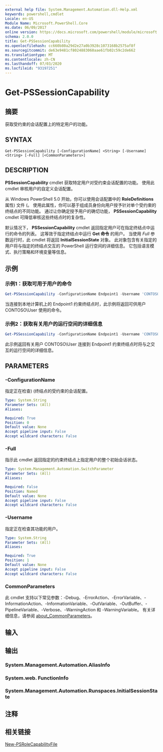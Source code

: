 ```yaml
---
external help file: System.Management.Automation.dll-Help.xml
keywords: powershell,cmdlet
Locale: en-US
Module Name: Microsoft.PowerShell.Core
ms.date: 06/09/2017
online version: https://docs.microsoft.com/powershell/module/microsoft.powershell.core/get-pssessioncapability?view=powershell-7&WT.mc_id=ps-gethelp
schema: 2.0.0
title: Get-PSSessionCapability
ms.openlocfilehash: cc660b80a29d2e27a0b3928c1073168b2575af8f
ms.sourcegitcommit: de63e9481cf8024883060aae61fb02c59c2de662
ms.translationtype: MT
ms.contentlocale: zh-CN
ms.lasthandoff: 07/03/2020
ms.locfileid: "93197251"
---
```

# Get-PSSessionCapability

## 摘要
获取受约束的会话配置上的特定用户的功能。

## SYNTAX

```
Get-PSSessionCapability [-ConfigurationName] <String> [-Username] <String> [-Full] [<CommonParameters>]
```

## DESCRIPTION

**PSSessionCapability** cmdlet 获取特定用户对受约束会话配置的功能。
使用此 cmdlet 审核用户的自定义会话配置。

从 Windows PowerShell 5.0 开始，你可以使用会话配置中的 **RoleDefinitions** 属性) 文件 (。
使用此属性，你可以基于组成员身份向用户授予针对单个受约束的终结点的不同功能。
通过让你确定授予用户的确切功能， **PSSessionCapability** cmdlet 可降低审核这些终结点时的复杂性。

默认情况下， **PSSessionCapability** cmdlet 返回指定用户可在指定终结点中运行的命令的列表。
这等效于指定终结点中运行 **Get 命令** 的用户。
当使用 *Full* 参数运行时，此 cmdlet 将返回 **InitialSessionState** 对象。
此对象包含有关指定的用户将与指定的终结点交互的 PowerShell 运行空间的详细信息。
它包括语言模式、执行策略和环境变量等信息。

## 示例

### 示例1：获取可用于用户的命令

```powershell
Get-PSSessionCapability -ConfigurationName Endpoint1 -Username 'CONTOSO\User'
```

当连接到本地计算机上的 Endpoint1 约束终结点时，此示例将返回可供用户 CONTOSO\User 使用的命令。

### 示例2：获取有关用户的运行空间的详细信息

```powershell
Get-PSSessionCapability -ConfigurationName Endpoint1 -Username 'CONTOSO\User' -Full
```

此示例返回有关用户 CONTOSO\User 连接到 Endpoint1 约束终结点时将与之交互的运行空间的详细信息。

## PARAMETERS

### -ConfigurationName

指定正在检查)  (终结点的受约束的会话配置。

```yaml
Type: System.String
Parameter Sets: (All)
Aliases:

Required: True
Position: 0
Default value: None
Accept pipeline input: False
Accept wildcard characters: False
```

### -Full

指示此 cmdlet 返回指定的约束终结点上指定用户的整个初始会话状态。

```yaml
Type: System.Management.Automation.SwitchParameter
Parameter Sets: (All)
Aliases:

Required: False
Position: Named
Default value: None
Accept pipeline input: False
Accept wildcard characters: False
```

### -Username

指定正在检查其功能的用户。

```yaml
Type: System.String
Parameter Sets: (All)
Aliases:

Required: True
Position: 1
Default value: None
Accept pipeline input: False
Accept wildcard characters: False
```

### CommonParameters

此 cmdlet 支持以下常见参数：-Debug、-ErrorAction、-ErrorVariable、-InformationAction、-InformationVariable、-OutVariable、-OutBuffer、-PipelineVariable、-Verbose、-WarningAction 和 -WarningVariable。 有关详细信息，请参阅 [about_CommonParameters](https://go.microsoft.com/fwlink/?LinkID=113216)。

## 输入

## 输出

### System.Management.Automation.AliasInfo

### System.web. FunctionInfo

### System.Management.Automation.Runspaces.InitialSessionState

## 注释

## 相关链接

[New-PSRoleCapabilityFile](New-PSRoleCapabilityFile.md)
